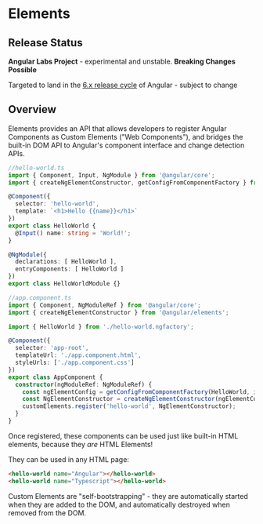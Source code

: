 # Elements

## Release Status

**Angular Labs Project** - experimental and unstable. **Breaking Changes Possible** 

Targeted to land in the [6.x release cycle](https://github.com/angular/angular/blob/master/docs/RELEASE_SCHEDULE.md) of Angular - subject to change

## Overview

Elements provides an API that allows developers to register Angular Components as Custom Elements 
("Web Components"), and bridges the built-in DOM API to Angular's component interface and change 
detection APIs.

```ts
//hello-world.ts
import { Component, Input, NgModule } from '@angular/core';
import { createNgElementConstructor, getConfigFromComponentFactory } from '@angular/elements';

@Component({
  selector: 'hello-world',
  template: `<h1>Hello {{name}}</h1>`
})
export class HelloWorld {
  @Input() name: string = 'World!';
}

@NgModule({
  declarations: [ HelloWorld ],
  entryComponents: [ HelloWorld ]
})
export class HelloWorldModule {}
```

```ts
//app.component.ts
import { Component, NgModuleRef } from '@angular/core';
import { createNgElementConstructor } from '@angular/elements';

import { HelloWorld } from './hello-world.ngfactory';

@Component({
  selector: 'app-root',
  templateUrl: './app.component.html',
  styleUrls: ['./app.component.css']
})
export class AppComponent {
  constructor(ngModuleRef: NgModuleRef) {
    const ngElementConfig = getConfigFromComponentFactory(HelloWorld, injector);
    const NgElementConstructor = createNgElementConstructor(ngElementConfig);
    customElements.register('hello-world', NgElementConstructor);
  }
}

```
Once registered, these components can be used just like built-in HTML elements, because they *are* 
HTML Elements!

They can be used in any HTML page:

```html
<hello-world name="Angular"></hello-world>
<hello-world name="Typescript"></hello-world>
```

Custom Elements are "self-bootstrapping" - they are automatically started when they are added to the 
DOM, and automatically destroyed when removed from the DOM.
